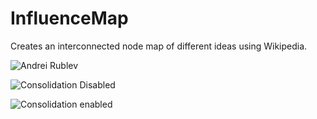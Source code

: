 # InfluenceMap
Creates an interconnected node map of different ideas using Wikipedia.

![Andrei Rublev](https://user-images.githubusercontent.com/46767048/182428638-27fcb9e5-909b-43e8-8497-f3875472c08c.png)

![Consolidation Disabled](https://user-images.githubusercontent.com/46767048/182428803-29a003eb-d238-4148-b35e-e76c14736e67.png)

![Consolidation enabled](https://user-images.githubusercontent.com/46767048/182428947-1678539c-d326-48ed-a914-9407db42ff7f.png)
